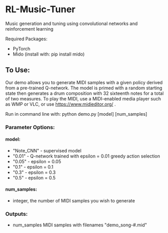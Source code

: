 # RL-Music-Tuner
Music generation and tuning using convolutional networks and reinforcement learning

Required Packages:
- PyTorch
- Mido (install with: pip install mido)


To Use:
--------
Our demo allows you to generate MIDI samples with a given policy derived from a pre-trained Q-network. The model is primed with a random starting state then generates a drum composition with 32 sixteenth notes for a total of two measures. To play the MIDI, use a MIDI-enabled media player such as WMP or VLC, or use https://www.midieditor.org/ .

Run in command line with: python demo.py [model] [num_samples]


### Parameter Options:

#### model: 
- "Note_CNN" - supervised model
- "0.01" - Q-network trained with epsilon = 0.01 greedy action selection
- "0.05" - epsilon = 0.05
- "0.1" - epsilon = 0.1
- "0.3" - epsilon = 0.3
- "0.5" - epsilon = 0.5
  
#### num_samples: 
- integer, the number of MIDI samples you wish to generate

### Outputs:
- num_samples MIDI samples with filenames "demo_song-#.mid"
